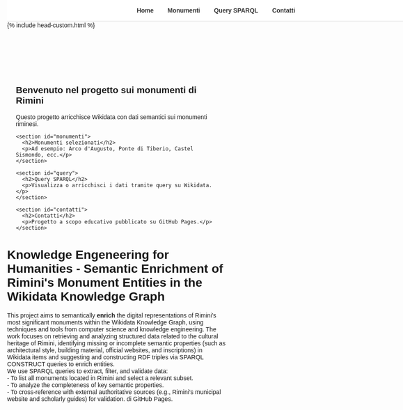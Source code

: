<html lang="it">
  {% include head-custom.html %}
<style>
  #container, .inner {
    max-width: 100% !important;
    margin: 0 auto !important;
    padding-left: 0 !important;
  }
</style>

<head>
  <meta charset="UTF-8" />
  <meta name="viewport" content="width=device-width, initial-scale=1.0" />
  <title>Progetto Wikidata Rimini</title>

  <style>
    body {
      margin: 0;
      font-family: Arial, sans-serif;
    }

    .navbar {
      position: fixed;
      top: 0;
      width: 100%;
      background-color: #ffffff;
      border-bottom: 1px solid #ddd;
      z-index: 1000;
      padding: 1rem 0;
    }

    .navbar ul {
      list-style: none;
      display: flex;
      justify-content: center;
      gap: 2rem;
      margin: 0;
      padding: 0;
    }

    .navbar a {
      text-decoration: none;
      color: #333;
      font-weight: bold;
    }

    main {
      padding-top: 100px; /* spazio per il menu fisso */
      padding-left: 20px;
      padding-right: 20px;
    }
  </style>
</head>

<body>

  <header class="navbar">
    <nav>
      <ul>
        <li><a href="#home">Home</a></li>
        <li><a href="#monumenti">Monumenti</a></li>
        <li><a href="#query">Query SPARQL</a></li>
        <li><a href="#contatti">Contatti</a></li>
      </ul>
    </nav>
  </header>

  <main>
    <section id="home">
      <h1>Benvenuto nel progetto sui monumenti di Rimini</h1>
      <p>Questo progetto arricchisce Wikidata con dati semantici sui monumenti riminesi.</p>
    </section>

    <section id="monumenti">
      <h2>Monumenti selezionati</h2>
      <p>Ad esempio: Arco d'Augusto, Ponte di Tiberio, Castel Sismondo, ecc.</p>
    </section>

    <section id="query">
      <h2>Query SPARQL</h2>
      <p>Visualizza o arricchisci i dati tramite query su Wikidata.</p>
    </section>

    <section id="contatti">
      <h2>Contatti</h2>
      <p>Progetto a scopo educativo pubblicato su GitHub Pages.</p>
    </section>
  </main>

  <h1> <strong> Knowledge Engeneering for Humanities - Semantic Enrichment of Rimini's Monument Entities in the Wikidata Knowledge Graph</strong></h1>
  <p> This project aims to semantically <strong>enrich</strong> the digital representations of Rimini’s most significant monuments within the Wikidata Knowledge Graph, using techniques and tools from computer science and knowledge engineering.
The work focuses on retrieving and analyzing structured data related to the cultural heritage of Rimini, identifying missing or incomplete semantic properties (such as architectural style, building material, official websites, and inscriptions) in Wikidata items and suggesting and constructing RDF triples via SPARQL CONSTRUCT queries to enrich entities.
<br>
     We use SPARQL queries to extract, filter, and validate data:
    <br>
- To list all monuments located in Rimini and select a relevant subset.
    <br>
- To analyze the completeness of key semantic properties.
    <br>
- To cross-reference with external authoritative sources (e.g., Rimini’s municipal website and scholarly guides) for validation.  di GitHub Pages.</p>

</body>
</html>
